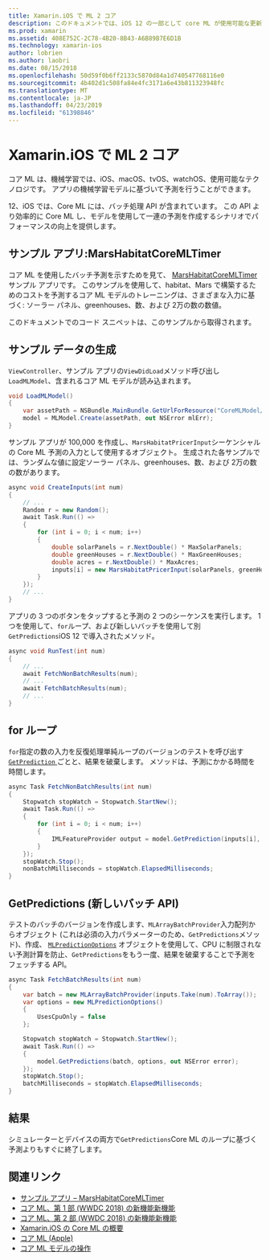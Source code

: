 ```yaml
---
title: Xamarin.iOS で ML 2 コア
description: このドキュメントでは、iOS 12 の一部として core ML が使用可能な更新プログラムについて説明します。 具体的には、新しいバッチ予測 API に関連付けられているパフォーマンスの向上に見えます。
ms.prod: xamarin
ms.assetid: 408E752C-2C78-4B20-8B43-A6B89B7E6D1B
ms.technology: xamarin-ios
author: lobrien
ms.author: laobri
ms.date: 08/15/2018
ms.openlocfilehash: 50d59f0b6ff2133c5870d84a1d740547768116e0
ms.sourcegitcommit: 4b402d1c508fa84e4fc3171a6e43b811323948fc
ms.translationtype: MT
ms.contentlocale: ja-JP
ms.lasthandoff: 04/23/2019
ms.locfileid: "61398846"
---
```

# <a name="core-ml-2-in-xamarinios"></a>Xamarin.iOS で ML 2 コア

コア ML は、機械学習では、iOS、macOS、tvOS、watchOS、使用可能なテクノロジです。 アプリの機械学習モデルに基づいて予測を行うことができます。

12、iOS では、Core ML には、バッチ処理 API が含まれています。 この API より効率的に Core ML し、モデルを使用して一連の予測を作成するシナリオでパフォーマンスの向上を提供します。

## <a name="sample-app-marshabitatcoremltimer"></a>サンプル アプリ:MarsHabitatCoreMLTimer

コア ML を使用したバッチ予測を示すためを見て、 [MarsHabitatCoreMLTimer](https://developer.xamarin.com/samples/monotouch/iOS12/MarsHabitatCoreMLTimer)サンプル アプリです。 このサンプルを使用して、habitat、Mars で構築するためのコストを予測するコア ML モデルのトレーニングは、さまざまな入力に基づく: ソーラー パネル、greenhouses、数、および 2万の数の数値。

このドキュメントでのコード スニペットは、このサンプルから取得されます。

## <a name="generate-sample-data"></a>サンプル データの生成

`ViewController`、サンプル アプリの`ViewDidLoad`メソッド呼び出し`LoadMLModel`、含まれるコア ML モデルが読み込まれます。

```csharp
void LoadMLModel()
{
    var assetPath = NSBundle.MainBundle.GetUrlForResource("CoreMLModel/MarsHabitatPricer", "mlmodelc");
    model = MLModel.Create(assetPath, out NSError mlErr);
}
```

サンプル アプリが 100,000 を作成し、`MarsHabitatPricerInput`シーケンシャルの Core ML 予測の入力として使用するオブジェクト。 生成された各サンプルでは、ランダムな値に設定ソーラー パネル、greenhouses、数、および 2万の数の数があります。

```csharp
async void CreateInputs(int num)
{
    // ...
    Random r = new Random();
    await Task.Run(() =>
    {
        for (int i = 0; i < num; i++)
        {
            double solarPanels = r.NextDouble() * MaxSolarPanels;
            double greenHouses = r.NextDouble() * MaxGreenHouses;
            double acres = r.NextDouble() * MaxAcres;
            inputs[i] = new MarsHabitatPricerInput(solarPanels, greenHouses, acres);
        }
    });
    // ...
}
```

アプリの 3 つのボタンをタップすると予測の 2 つのシーケンスを実行します。 1 つを使用して、`for`ループ、および新しいバッチを使用して別`GetPredictions`iOS 12 で導入されたメソッド。

```csharp
async void RunTest(int num)
{
    // ...
    await FetchNonBatchResults(num);
    // ...
    await FetchBatchResults(num);
    // ...
}
```

## <a name="for-loop"></a>for ループ

`for`指定の数の入力を反復処理単純ループのバージョンのテストを呼び出す[ `GetPrediction` ](xref:CoreML.MLModel.GetPrediction*)ごとと、結果を破棄します。 メソッドは、予測にかかる時間を時間します。

```csharp
async Task FetchNonBatchResults(int num)
{
    Stopwatch stopWatch = Stopwatch.StartNew();
    await Task.Run(() =>
    {
        for (int i = 0; i < num; i++)
        {
            IMLFeatureProvider output = model.GetPrediction(inputs[i], out NSError error);
        }
    });
    stopWatch.Stop();
    nonBatchMilliseconds = stopWatch.ElapsedMilliseconds;
}
```

## <a name="getpredictions-new-batch-api"></a>GetPredictions (新しいバッチ API)

テストのバッチのバージョンを作成します、`MLArrayBatchProvider`入力配列からオブジェクト (これは必須の入力パラメーターのため、`GetPredictions`メソッド)、作成、 [`MLPredictionOptions`](xref:CoreML.MLPredictionOptions)
オブジェクトを使用して、CPU に制限されない予測計算を防止、`GetPredictions`をもう一度、結果を破棄することで予測をフェッチする API。

```csharp
async Task FetchBatchResults(int num)
{
    var batch = new MLArrayBatchProvider(inputs.Take(num).ToArray());
    var options = new MLPredictionOptions()
    {
        UsesCpuOnly = false
    };

    Stopwatch stopWatch = Stopwatch.StartNew();
    await Task.Run(() =>
    {
        model.GetPredictions(batch, options, out NSError error);
    });
    stopWatch.Stop();
    batchMilliseconds = stopWatch.ElapsedMilliseconds;
}
```

## <a name="results"></a>結果

シミュレーターとデバイスの両方で`GetPredictions`Core ML のループに基づく予測よりもすぐに終了します。

## <a name="related-links"></a>関連リンク

- [サンプル アプリ – MarsHabitatCoreMLTimer](https://developer.xamarin.com/samples/monotouch/iOS12/MarsHabitatCoreMLTimer)
- [コア ML、第 1 部 (WWDC 2018) の新機能新機能](https://developer.apple.com/videos/play/wwdc2018/708/)
- [コア ML、第 2 部 (WWDC 2018) の新機能新機能](https://developer.apple.com/videos/play/wwdc2018/709/)
- [Xamarin.iOS の Core ML の概要](https://docs.microsoft.com/xamarin/ios/platform/introduction-to-ios11/coreml)
- [コア ML (Apple)](https://developer.apple.com/documentation/coreml?language=objc)
- [コア ML モデルの操作](https://developer.apple.com/machine-learning/build-run-models/)
